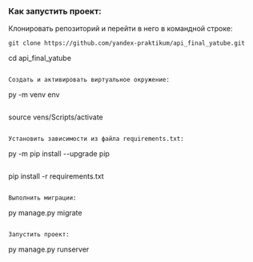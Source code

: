 ### Как запустить проект:

Клонировать репозиторий и перейти в него в командной строке:

```
git clone https://github.com/yandex-praktikum/api_final_yatube.git

```
cd api_final_yatube
```

Cоздать и активировать виртуальное окружение:

```
py -m venv env
```

```
source vens/Scripts/activate
```

Установить зависимости из файла requirements.txt:

```
py -m pip install --upgrade pip
```

```
pip install -r requirements.txt
```

Выполнить миграции:

```
py manage.py migrate
```

Запустить проект:

```
py manage.py runserver
```